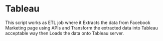 # Tableau
This script works as ETL job where it Extracts the data from Facebook Marketing page using APIs and Transform the extracted data into Tableau acceptable way then Loads the data onto Tableau server.
